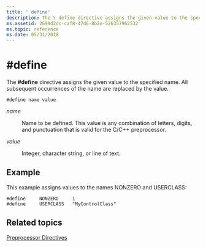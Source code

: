 ```yaml
---
title: ' define'
description: The \ define directive assigns the given value to the specified name. All subsequent occurrences of the name are replaced by the value.
ms.assetid: 2699d2dc-caf8-47d6-8b2e-526357962532
ms.topic: reference
ms.date: 05/31/2018
---
```


# \#define

The **\#define** directive assigns the given value to the specified name. All subsequent occurrences of the name are replaced by the value.

``` syntax
#define name value
```

<dl> <dt>

<span id="name"></span><span id="NAME"></span>*name*
</dt> <dd>

Name to be defined. This value is any combination of letters, digits, and punctuation that is valid for the C/C++ preprocessor.

</dd> <dt>

<span id="value"></span><span id="VALUE"></span>*value*
</dt> <dd>

Integer, character string, or line of text.

</dd> </dl>

## Example

This example assigns values to the names NONZERO and USERCLASS:

``` syntax
#define     NONZERO     1
#define     USERCLASS   "MyControlClass"
```

## Related topics

<dl> <dt>

[Preprocessor Directives](preprocessor-directives.md)
</dt> </dl>

 

 





